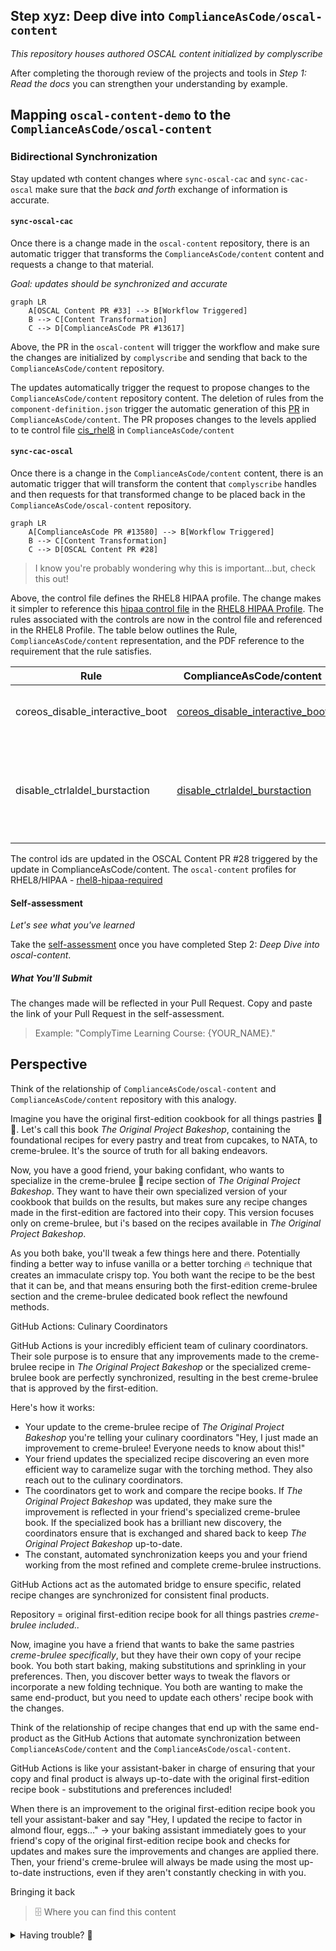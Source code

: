 ## Step xyz: Deep dive into `ComplianceAsCode/oscal-content` 

_This repository houses authored OSCAL content initialized by complyscribe_


After completing the thorough review of the projects and tools in _Step 1: Read the docs_ you can strengthen your understanding by example.

## Mapping `oscal-content-demo` to the `ComplianceAsCode/oscal-content`

### Bidirectional Synchronization
Stay updated wth content changes where `sync-oscal-cac` and `sync-cac-oscal` make sure that the _back and forth_ exchange of information is accurate. 

#### `sync-oscal-cac` 

Once there is a change made in the `oscal-content` repository, there is an automatic trigger that transforms the `ComplianceAsCode/content` content and requests a change to that material. 

_Goal: updates should be synchronized and accurate_

```mermaid
graph LR
    A[OSCAL Content PR #33] --> B[Workflow Triggered]
    B --> C[Content Transformation]
    C --> D[ComplianceAsCode PR #13617]
```

Above, the PR in the `oscal-content` will trigger the workflow and make sure the changes are initialized by `complyscribe` and sending that back to the `ComplianceAsCode/content` repository.

The updates automatically trigger the request to propose changes to the `ComplianceAsCode/content` repository content. The deletion of rules from the `component-definition.json` trigger the automatic generation of this [PR](https://github.com/ComplianceAsCode/content/pull/13680) in `ComplianceAsCode/content`. The PR proposes changes to the levels applied to te control file [cis_rhel8](https://github.com/ComplianceAsCode/content/pull/13680/files#diff-c97f4c1b44844a9d76570cbbc2bf8fdbceb1dc1076461fc8408870ab612cad9cR33) in `ComplianceAsCode/content`

#### `sync-cac-oscal`

Once there is a change in the `ComplianceAsCode/content` content, there is an automatic trigger that will transform the content that `complyscribe` handles and then requests for that transformed change to be placed back in the `ComplianceAsCode/oscal-content` repository. 


```mermaid
graph LR
    A[ComplianceAsCode PR #13580] --> B[Workflow Triggered]
    B --> C[Content Transformation]
    C --> D[OSCAL Content PR #28]
```
> I know you're probably wondering why this is important...but, check this out!

Above, the control file defines the RHEL8 HIPAA profile. The change makes it simpler to reference this [hipaa control file](https://github.com/ComplianceAsCode/content/blob/master/controls/hipaa.yml) in the [RHEL8 HIPAA Profile](https://github.com/ComplianceAsCode/content/blob/master/products/rhel8/profiles/hipaa.profile). The rules associated with the controls are now in the control file and referenced in the RHEL8 Profile. The table below outlines the Rule, `ComplianceAsCode/content` representation, and the PDF reference to the requirement that the rule satisfies.


| Rule                            | ComplianceAsCode/content                                                                                                                                                                                                  | PDF Format                                                                                                                                                                                                                                           |
|---------------------------------|---------------------------------------------------------------------------------------------------------------------------------------------------------------------------------------------------------------------------|------------------------------------------------------------------------------------------------------------------------------------------------------------------------------------------------------------------------------------------------------|
| coreos_disable_interactive_boot | [coreos_disable_interactive_boot](https://github.com/ComplianceAsCode/content/blob/213ff61cc3ea47773f478297e95d559fb6a15a6d/linux_os/guide/system/accounts/accounts-physical/coreos_disable_interactive_boot/rule.yml#L4) | [Risk Management 164.308(a)(1)(ii)(B)](https://www.ecfr.gov/current/title-45/part-164/section-164.308#p-164.308(a)(1)(ii)(B))                                                                                                                        |
| disable_ctrlaldel_burstaction   | [disable_ctrlaldel_burstaction](https://github.com/ComplianceAsCode/content/blob/213ff61cc3ea47773f478297e95d559fb6a15a6d/linux_os/guide/system/accounts/accounts-physical/disable_ctrlaltdel_burstaction/rule.yml#L4)    | [Risk Management 164.308(a)(1)(ii)(B)](https://www.ecfr.gov/current/title-45/part-164/section-164.308#p-164.308(a)(1)(ii)(B)), [Risk Management 164.308(a)(7)(i)](https://www.ecfr.gov/current/title-45/part-164/section-164.308#p-164.308(a)(7)(i)) |

The control ids are updated in the OSCAL Content PR #28 triggered by the update in ComplianceAsCode/content. The `oscal-content` profiles for RHEL8/HIPAA - [rhel8-hipaa-required](https://github.com/ComplianceAsCode/oscal-content/blob/1bf63ff5e400f1bd4934007e5251a586cbcafa7a/profiles/rhel8-hipaa-required/profile.json)

#### Self-assessment

_Let's see what you've learned_

[//]: # (Take the [self-assessment]&#40;https://form.typeform.com/to/EwVRNkJ4&#41; once you have completed Step 2: _Initializing oscal-content-demo with complyscribe_.)
Take the [self-assessment](https://docs.google.com/forms/d/e/1FAIpQLSccmDXNrEe5Tx_pkenjmtqvfZ90a8TIKy_8C-ZlSS15dHFBCw/viewform?usp=header) once you have completed Step 2: _Deep Dive into oscal-content_.

##### What You'll Submit

The changes made will be reflected in your Pull Request. Copy and paste the link of your Pull Request in the self-assessment. 

> Example: "ComplyTime Learning Course: {YOUR_NAME}."

## Perspective

Think of the relationship of `ComplianceAsCode/oscal-content` and `ComplianceAsCode/content` repository with this analogy.

Imagine you have the original first-edition cookbook for all things pastries :custard: :cookie:. Let's call this book _The Original Project Bakeshop_, containing the foundational recipes for every pastry and treat from cupcakes, to NATA, to creme-brulee. It's the source of truth for all baking endeavors. 

Now, you have a good friend, your baking confidant, who wants to specialize in the creme-brulee :custard: recipe section of _The Original Project Bakeshop_. They want to have their own specialized version of your cookbook that builds on the results, but makes sure any recipe changes made in the first-edition are factored into their copy. This version focuses only on creme-brulee, but i's based on the recipes available in _The Original Project Bakeshop_.

As you both bake, you'll tweak a few things here and there. Potentially finding a better way to infuse vanilla or a better torching :fire: technique that creates an immaculate crispy top. You both want the recipe to be the best that it can be, and that means ensuring both the first-edition creme-brulee section and the creme-brulee dedicated book reflect the newfound methods. 

GitHub Actions: Culinary Coordinators

GitHub Actions is your incredibly efficient team of culinary coordinators. Their sole purpose is to ensure that any improvements made to the creme-brulee recipe in _The Original Project Bakeshop_ or the specialized creme-brulee book are perfectly synchronized, resulting in the best creme-brulee that is approved by the first-edition.

Here's how it works:

- Your update to the creme-brulee recipe of _The Original Project Bakeshop_ you're telling your culinary coordinators "Hey, I just made an improvement to creme-brulee! Everyone needs to know about this!"
- Your friend updates the specialized recipe discovering an even more efficient way to caramelize sugar with the torching method. They also reach out to the culinary coordinators.
- The coordinators get to work and compare the recipe books. If _The Original Project Bakeshop_ was updated, they make sure the improvement is reflected in your friend's specialized creme-brulee book. If the specialized book has a brilliant new discovery, the coordinators ensure that is exchanged and shared back to keep _The Original Project Bakeshop_ up-to-date. 
- The constant, automated synchronization keeps you and your friend working from the most refined and complete creme-brulee instructions. 

GitHub Actions act as the automated bridge to ensure specific, related recipe changes are synchronized for consistent final products.

Repository = original first-edition recipe book for all things pastries _creme-brulee included.._

Now, imagine you have a friend that wants to bake the same pastries _creme-brulee specifically_, but they have their own copy of your recipe book. You both start baking, making substitutions and sprinkling in your preferences. Then, you discover better ways to tweak the flavors or incorporate a new folding technique. You both are wanting to make the same end-product, but you need to update each others' recipe book with the changes.

Think of the relationship of recipe changes that end up with the same end-product as the GitHub Actions that automate synchronization between `ComplianceAsCode/content` and the `ComplianceAsCode/oscal-content`.

GitHub Actions is like your assistant-baker in charge of ensuring that your copy and final product is always up-to-date with the original first-edition recipe book - substitutions and preferences included!

When there is an improvement to the original first-edition recipe book you tell your assistant-baker and say "Hey, I updated the recipe to factor in almond flour, eggs..." -> your baking assistant immediately goes to your friend's copy of the original first-edition recipe book and checks for updates and makes sure the improvements and changes are applied there. Then, your friend's creme-brulee will always be made using the most up-to-date instructions, even if they aren't constantly checking in with you.

Bringing it back

> 🗄️ Where you can find this content

<details>
<summary>Having trouble? 🤷</summary><br/>

- Reference the complyscribe [`README.md`](https://github.com/complytime/trestle-bot/blob/main/README.md).
- [The guide for navigating public templates](https://docs.github.com/en/repositories/creating-and-managing-repositories/creating-a-repository-from-a-template)
- (replace-me: Additional troubleshooting tips as needed)

</details>
